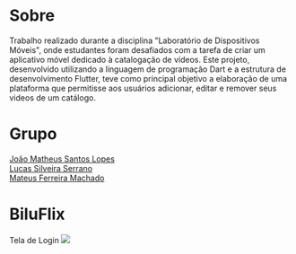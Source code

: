 # Sobre

Trabalho realizado durante a disciplina "Laboratório de Dispositivos Móveis", onde estudantes foram desafiados com a tarefa de criar um aplicativo móvel dedicado à catalogação de vídeos. Este projeto, desenvolvido utilizando a linguagem de programação Dart e a estrutura de desenvolvimento Flutter, teve como principal objetivo a elaboração de uma plataforma que permitisse aos usuários adicionar, editar e remover seus videos de um catálogo.

# Grupo
<a href="https://github.com/Joao-M10" target="_blank">João Matheus Santos Lopes</a><br/>
<a href="https://github.com/SerranoZz" target="_blank">Lucas Silveira Serrano</a><br/>
<a href="https://github.com/MateusFerreiraMachado" target="_blank">Mateus Ferreira Machado</a><br/>

# BiluFlix
Tela de Login 
<img src="/assets/img/arquivo.gif">

